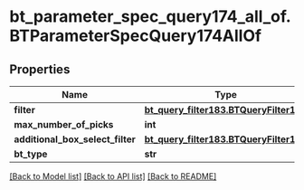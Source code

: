 # bt_parameter_spec_query174_all_of.BTParameterSpecQuery174AllOf

## Properties
Name | Type | Description | Notes
------------ | ------------- | ------------- | -------------
**filter** | [**bt_query_filter183.BTQueryFilter183**](BTQueryFilter183.md) |  | [optional] 
**max_number_of_picks** | **int** |  | [optional] 
**additional_box_select_filter** | [**bt_query_filter183.BTQueryFilter183**](BTQueryFilter183.md) |  | [optional] 
**bt_type** | **str** |  | [optional] 

[[Back to Model list]](../README.md#documentation-for-models) [[Back to API list]](../README.md#documentation-for-api-endpoints) [[Back to README]](../README.md)


